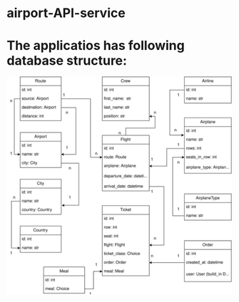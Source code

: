 # airport-API-service

# The applicatios has following database structure:
![ScreenShot](/schema.jpg)
